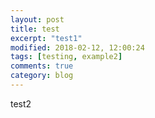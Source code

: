 ```yaml
---
layout: post
title: test
excerpt: "test1"
modified: 2018-02-12, 12:00:24
tags: [testing, example2]
comments: true
category: blog
---
```


test2
